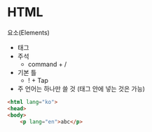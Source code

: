# HTML
요소(Elements)
- 태그
- 주석
  - command + /
- 기본 틀
  - ! + Tap
- 주 언어는 하나만 쓸 것 (태그 안에 넣는 것은 가능)

```html
<html lang="ko">
<head>
<body>
    <p lang="en">abc</p>
```

